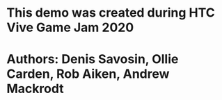 # This demo was created during HTC Vive Game Jam 2020
# Authors: Denis Savosin, Ollie Carden, Rob Aiken, Andrew Mackrodt

